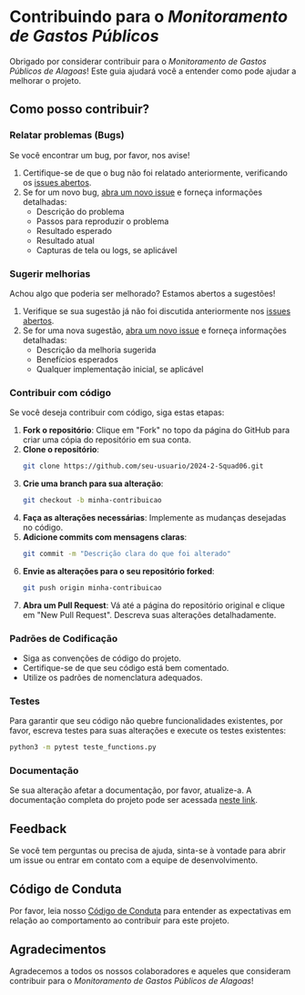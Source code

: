 # Contribuindo para o *Monitoramento de Gastos Públicos*

Obrigado por considerar contribuir para o *Monitoramento de Gastos Públicos de Alagoas*! Este guia ajudará você a entender como pode ajudar a melhorar o projeto.

## Como posso contribuir?

### Relatar problemas (Bugs)

Se você encontrar um bug, por favor, nos avise!

1. Certifique-se de que o bug não foi relatado anteriormente, verificando os [issues abertos](https://github.com/unb-mds/2024-2-Squad06/issues).
2. Se for um novo bug, [abra um novo issue](https://github.com/unb-mds/2024-2-Squad06/issues/new) e forneça informações detalhadas:
   - Descrição do problema
   - Passos para reproduzir o problema
   - Resultado esperado
   - Resultado atual
   - Capturas de tela ou logs, se aplicável

### Sugerir melhorias

Achou algo que poderia ser melhorado? Estamos abertos a sugestões!

1. Verifique se sua sugestão já não foi discutida anteriormente nos [issues abertos](https://github.com/unb-mds/2024-2-Squad06/issues).
2. Se for uma nova sugestão, [abra um novo issue](https://github.com/unb-mds/2024-2-Squad06/issues/new) e forneça informações detalhadas:
   - Descrição da melhoria sugerida
   - Benefícios esperados
   - Qualquer implementação inicial, se aplicável

### Contribuir com código

Se você deseja contribuir com código, siga estas etapas:

1. **Fork o repositório**: Clique em "Fork" no topo da página do GitHub para criar uma cópia do repositório em sua conta.
2. **Clone o repositório**: 
    ```sh
    git clone https://github.com/seu-usuario/2024-2-Squad06.git
    ```
3. **Crie uma branch para sua alteração**:
    ```sh
    git checkout -b minha-contribuicao
    ```
4. **Faça as alterações necessárias**: Implemente as mudanças desejadas no código.
5. **Adicione commits com mensagens claras**:
    ```sh
    git commit -m "Descrição clara do que foi alterado"
    ```
6. **Envie as alterações para o seu repositório forked**:
    ```sh
    git push origin minha-contribuicao
    ```
7. **Abra um Pull Request**: Vá até a página do repositório original e clique em "New Pull Request". Descreva suas alterações detalhadamente.

### Padrões de Codificação

- Siga as convenções de código do projeto.
- Certifique-se de que seu código está bem comentado.
- Utilize os padrões de nomenclatura adequados.

### Testes

Para garantir que seu código não quebre funcionalidades existentes, por favor, escreva testes para suas alterações e execute os testes existentes:

```sh
python3 -m pytest teste_functions.py
```

### Documentação

Se sua alteração afetar a documentação, por favor, atualize-a. A documentação completa do projeto pode ser acessada [neste link](https://unb-mds.github.io/2024-2-Squad06/).

## Feedback

Se você tem perguntas ou precisa de ajuda, sinta-se à vontade para abrir um issue ou entrar em contato com a equipe de desenvolvimento.

## Código de Conduta

Por favor, leia nosso [Código de Conduta](./CODE_OF_CONDUCT.md) para entender as expectativas em relação ao comportamento ao contribuir para este projeto.

## Agradecimentos

Agradecemos a todos os nossos colaboradores e aqueles que consideram contribuir para o *Monitoramento de Gastos Públicos de Alagoas*!
